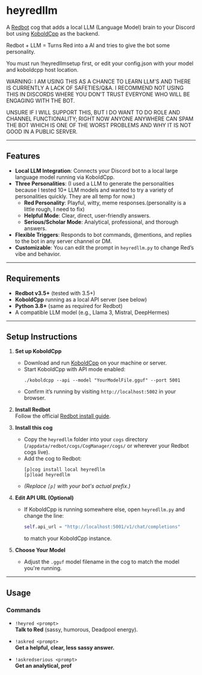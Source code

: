 # heyredllm

A [Redbot](https://github.com/Cog-Creators/Red-DiscordBot) cog that adds a local LLM (Language Model) brain to your Discord bot using [KoboldCpp](https://github.com/LostRuins/koboldcpp) as the backend.

Redbot + LLM = Turns Red into a AI and tries to give the bot some personality.

You must run !heyredllmsetup first, or edit your config.json with your model and koboldcpp host location.

WARNING: I AM USING THIS AS A CHANCE TO LEARN LLM'S AND THERE IS CURRENTLY A LACK OF SAFETIES/Q&A. I RECOMMEND NOT USING THIS IN DISCORDS WHERE YOU DON'T TRUST EVERYONE WHO WILL BE ENGAGING WITH THE BOT.

UNSURE IF I WILL SUPPORT THIS, BUT I DO WANT TO DO ROLE AND CHANNEL FUNCTIONALITY; RIGHT NOW ANYONE ANYWHERE CAN SPAM THE BOT WHICH IS ONE OF THE WORST PROBLEMS AND WHY IT IS NOT GOOD IN A PUBLIC SERVER.

---

## Features

- **Local LLM Integration**: Connects your Discord bot to a local large language model running via KoboldCpp.
- **Three Personalities**:
(I used a LLM to generate the personalities because I tested 10+ LLM models and wanted to try a variety of personalities quickly. They are all temp for now.)
  - **Red Personality**: Playful, witty, meme responses.(personality is a little rough, I need to fix)
  - **Helpful Mode**: Clear, direct, user-friendly answers.
  - **Serious/Scholar Mode**: Analytical, professional, and thorough answers.
- **Flexible Triggers**: Responds to bot commands, @mentions, and replies to the bot in any server channel or DM.
- **Customizable**: You can edit the prompt in `heyredllm.py` to change Red’s vibe and behavior.

---

## Requirements

- **Redbot v3.5+** (tested with 3.5+)
- **KoboldCpp** running as a local API server (see below)
- **Python 3.8+** (same as required for Redbot)
- A compatible LLM model (e.g., Llama 3, Mistral, DeepHermes)

---

## Setup Instructions

1. **Set up KoboldCpp**
   - Download and run [KoboldCpp](https://github.com/LostRuins/koboldcpp) on your machine or server.
   - Start KoboldCpp with API mode enabled:
     ```
     ./koboldcpp --api --model "YourModelFile.gguf" --port 5001
     ```
   - Confirm it’s running by visiting `http://localhost:5002` in your browser.

2. **Install Redbot**  
   Follow the official [Redbot install guide](https://docs.discord.red/en/stable/).

3. **Install this cog**
   - Copy the `heyredllm` folder into your `cogs` directory (`/appdata/redbot/cogs/CogManager/cogs/` or wherever your Redbot cogs live).
   - Add the cog to Redbot:
     ```
     [p]cog install local heyredllm
     [p]load heyredllm
     ```
   - *(Replace `[p]` with your bot's actual prefix.)*

4. **Edit API URL (Optional)**
   - If KoboldCpp is running somewhere else, open `heyredllm.py` and change the line:
     ```python
     self.api_url = "http://localhost:5001/v1/chat/completions"
     ```
     to match your KoboldCpp instance.

5. **Choose Your Model**
   - Adjust the `.gguf` model filename in the cog to match the model you're running.

---

## Usage

### Commands

- `!heyred <prompt>`  
  **Talk to Red** (sassy, humorous, Deadpool energy).

- `!askred <prompt>`  
  **Get a helpful, clear, less sassy answer.**

- `!askredserious <prompt>`  
  **Get an analytical, prof**

